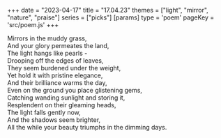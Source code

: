 +++
date = "2023-04-17"
title = "17.04.23"
themes = ["light", "mirror", "nature", "praise"]
series = ["picks"]
[params]
  type = 'poem'
  pageKey = 'src/poem.js'
+++

Mirrors in the muddy grass,  
And your glory permeates the land,  
The light hangs like pearls -  
Drooping off the edges of leaves,  
They seem burdened under the weight,  
Yet hold it with pristine elegance,  
And their brilliance warms the day,  
Even on the ground you place glistening gems,  
Catching wanding sunlight and storing it,  
Resplendent on their gleaming heads,  
The light falls gently now,  
And the shadows seem brighter,  
All the while your beauty triumphs in the dimming days.
